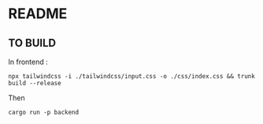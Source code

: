 # README

## TO BUILD

In frontend : 

```
npx tailwindcss -i ./tailwindcss/input.css -o ./css/index.css && trunk build --release
```
Then

```
cargo run -p backend
```